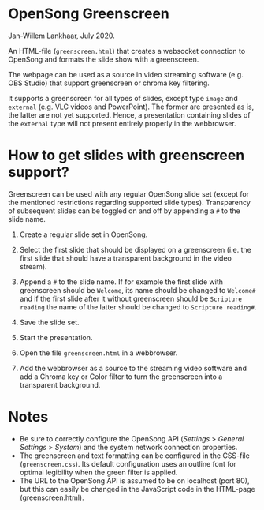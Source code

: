 # OpenSong Greenscreen

Jan-Willem Lankhaar, July 2020.

An HTML-file (`greenscreen.html`) that creates a websocket connection to OpenSong and formats the slide show with a greenscreen.

The webpage can be used as a source in video streaming software (e.g. OBS Studio) that support greenscreen or chroma key filtering.

It supports a greenscreen for all types of slides, except type `image` and `external` (e.g. VLC videos and PowerPoint). The former are presented as is, the latter are not yet supported. Hence, a presentation containing slides of the `external` type will not present entirely properly in the webbrowser.

# How to get slides with greenscreen support?

Greenscreen can be used with any regular OpenSong slide set (except for the mentioned restrictions regarding supported slide types). Transparency of subsequent slides can be toggled on and off by appending a `#` to the slide name.

1. Create a regular slide set in OpenSong.

2. Select the first slide that should be displayed on a greenscreen (i.e. the first slide that should have a transparent background in the video stream).

3. Append a `#` to the slide name. If for example the first slide with greenscreen should be `Welcome`, its name should be changed to `Welcome#` and if the first slide after it without greenscreen should be `Scripture reading` the name of the latter should be changed to `Scripture reading#`.

4. Save the slide set.

5. Start the presentation.

6. Open the file `greenscreen.html` in a webbrowser.

7. Add the webbrowser as a source to the streaming video software and add a Chroma key or Color filter to turn the greenscreen into a transparent background.


# Notes

- Be sure to correctly configure the OpenSong API (*Settings* > *General Settings* > *System*) and the system network connection properties.
- The greenscreen and text formatting can be configured in the CSS-file (`greenscreen.css`). Its default configuration uses an outline font for optimal legibility when the green filter is applied. 
- The URL to the OpenSong API is assumed to be on localhost (port 80), but this can easily be changed in the JavaScript code in the HTML-page (greenscreen.html). 
